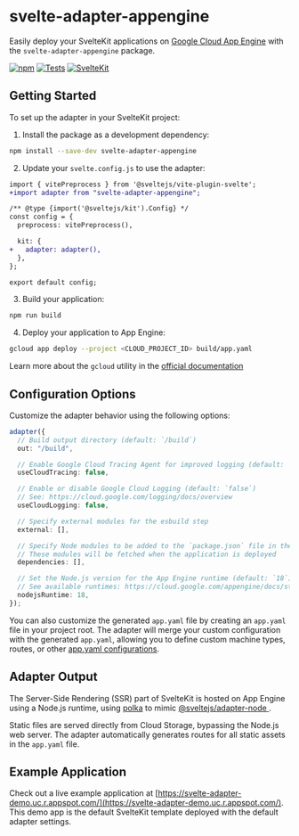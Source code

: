 # svelte-adapter-appengine

Easily deploy your SvelteKit applications on [Google Cloud App Engine](https://cloud.google.com/appengine) with the `svelte-adapter-appengine` package.

[![npm](https://img.shields.io/npm/v/svelte-adapter-appengine?color=green)](https://www.npmjs.com/package/svelte-adapter-appengine)
[![Tests](https://github.com/halfdanj/svelte-adapter-appengine/actions/workflows/test.yml/badge.svg)](https://github.com/halfdanj/svelte-adapter-appengine/actions/workflows/test.yml)
[![SvelteKit](https://img.shields.io/badge/Works%20with-SvelteKit-ff3e00.svg)](https://kit.svelte.dev/)

## Getting Started

To set up the adapter in your SvelteKit project:

1. Install the package as a development dependency:

```bash
npm install --save-dev svelte-adapter-appengine

```

2. Update your `svelte.config.js` to use the adapter:

```diff
import { vitePreprocess } from '@sveltejs/vite-plugin-svelte';
+import adapter from "svelte-adapter-appengine";

/** @type {import('@sveltejs/kit').Config} */
const config = {
  preprocess: vitePreprocess(),

  kit: {
+   adapter: adapter(),
  },
};

export default config;
```

3. Build your application:

```bash
npm run build
```

4. Deploy your application to App Engine:

```bash
gcloud app deploy --project <CLOUD_PROJECT_ID> build/app.yaml
```

Learn more about the `gcloud` utility in the [official documentation](https://cloud.google.com/sdk/gcloud)

## Configuration Options

Customize the adapter behavior using the following options:

```ts
adapter({
  // Build output directory (default: `/build`)
  out: "/build",

  // Enable Google Cloud Tracing Agent for improved logging (default: `false`)
  useCloudTracing: false,

  // Enable or disable Google Cloud Logging (default: `false`)
  // See: https://cloud.google.com/logging/docs/overview
  useCloudLogging: false,

  // Specify external modules for the esbuild step
  external: [],

  // Specify Node modules to be added to the `package.json` file in the build step
  // These modules will be fetched when the application is deployed
  dependencies: [],

  // Set the Node.js version for the App Engine runtime (default: `18`)
  // See available runtimes: https://cloud.google.com/appengine/docs/standard/nodejs/runtime
  nodejsRuntime: 18,
});
```

You can also customize the generated `app.yaml` file by creating an `app.yaml` file in your project root. The adapter will merge your custom configuration with the generated `app.yaml`, allowing you to define custom machine types, routes, or other [app.yaml configurations](https://cloud.google.com/appengine/docs/standard/reference/app-yaml?tab=node.js).

## Adapter Output

The Server-Side Rendering (SSR) part of SvelteKit is hosted on App Engine using a Node.js runtime, using [polka](https://github.com/lukeed/polka) to mimic [@sveltejs/adapter-node
](https://github.com/sveltejs/kit/tree/master/packages/adapter-node).

Static files are served directly from Cloud Storage, bypassing the Node.js web server. The adapter automatically generates routes for all static assets in the `app.yaml` file.

## Example Application

Check out a live example application at [https://svelte-adapter-demo.uc.r.appspot.com/](https://svelte-adapter-demo.uc.r.appspot.com/). This demo app is the default SvelteKit template deployed with the default adapter settings.
